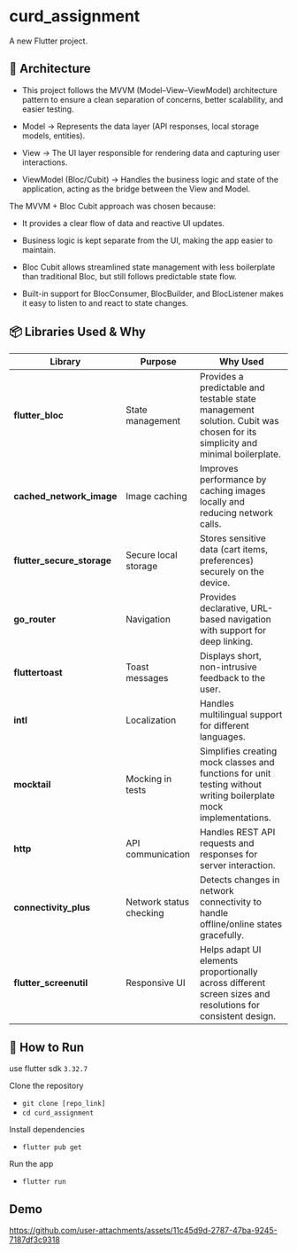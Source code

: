 # curd_assignment

A new Flutter project.

## 📌 Architecture

- This project follows the MVVM (Model–View–ViewModel) architecture pattern to ensure a clean separation of concerns, better scalability, and easier testing.

- Model → Represents the data layer (API responses, local storage models, entities).

- View → The UI layer responsible for rendering data and capturing user interactions.

- ViewModel (Bloc/Cubit) → Handles the business logic and state of the application, acting as the bridge between the View and Model.

The MVVM + Bloc Cubit approach was chosen because:

- It provides a clear flow of data and reactive UI updates.

- Business logic is kept separate from the UI, making the app easier to maintain.

- Bloc Cubit allows streamlined state management with less boilerplate than traditional Bloc, but still follows predictable state flow.

- Built-in support for BlocConsumer, BlocBuilder, and BlocListener makes it easy to listen to and react to state changes.

## 📦 Libraries Used & Why

| Library                      | Purpose                 | Why Used                                                                                                                    |
| ---------------------------- | ----------------------- | --------------------------------------------------------------------------------------------------------------------------- |
| **flutter\_bloc**            | State management        | Provides a predictable and testable state management solution. Cubit was chosen for its simplicity and minimal boilerplate. |
| **cached\_network\_image**   | Image caching           | Improves performance by caching images locally and reducing network calls.                                                  |
| **flutter\_secure\_storage** | Secure local storage    | Stores sensitive data (cart items, preferences) securely on the device.                                                     |
| **go\_router**               | Navigation              | Provides declarative, URL-based navigation with support for deep linking.                                                   |
| **fluttertoast**             | Toast messages          | Displays short, non-intrusive feedback to the user.                                                                         |
| **intl**                     | Localization            | Handles multilingual support for different languages.                                                                       |
| **mocktail**                 | Mocking in tests        | Simplifies creating mock classes and functions for unit testing without writing boilerplate mock implementations.           |
| **http**                     | API communication       | Handles REST API requests and responses for server interaction.                                                             |
| **connectivity\_plus**       | Network status checking | Detects changes in network connectivity to handle offline/online states gracefully.                                         |
| **flutter\_screenutil**      | Responsive UI           | Helps adapt UI elements proportionally across different screen sizes and resolutions for consistent design.                 |

## 🚀 How to Run

use flutter sdk `3.32.7`

 Clone the repository
  
- `git clone [repo_link]`
- `cd curd_assignment`

Install dependencies

- `flutter pub get`

Run the app

- `flutter run`

## Demo

<https://github.com/user-attachments/assets/11c45d9d-2787-47ba-9245-7187df3c9318>
